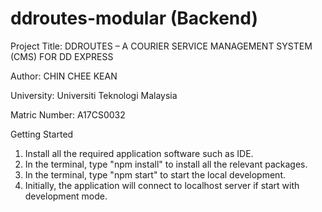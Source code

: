# ddroutes-modular (Backend)

Project Title: DDROUTES – A COURIER SERVICE MANAGEMENT SYSTEM (CMS) FOR DD EXPRESS

Author: CHIN CHEE KEAN

University: Universiti Teknologi Malaysia

Matric Number: A17CS0032

Getting Started

1. Install all the required application software such as IDE.
2. In the terminal, type "npm install" to install all the relevant packages.
3. In the terminal, type "npm start" to start the local development.
4. Initially, the application will connect to localhost server if start with development mode.
